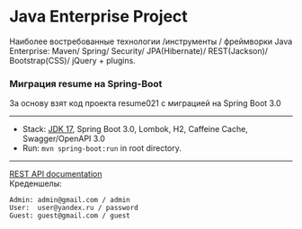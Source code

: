 Java Enterprise Project
=======================

Наиболее востребованные технологии /инструменты / фреймворки Java Enterprise:
Maven/ Spring/ Security/ JPA(Hibernate)/ REST(Jackson)/ Bootstrap(CSS)/ jQuery + plugins.

### Миграция resume на Spring-Boot
За основу взят код проекта resume021 с миграцией на Spring Boot 3.0

-------------------------------------------------------------
- Stack: [JDK 17](http://jdk.java.net/17/), Spring Boot 3.0, Lombok, H2, Caffeine Cache, Swagger/OpenAPI 3.0
- Run: `mvn spring-boot:run` in root directory.
-----------------------------------------------------
[REST API documentation](http://localhost:8080/)  
Креденшелы:
```
Admin: admin@gmail.com / admin
User:  user@yandex.ru / password
Guest: guest@gmail.com / guest
```
